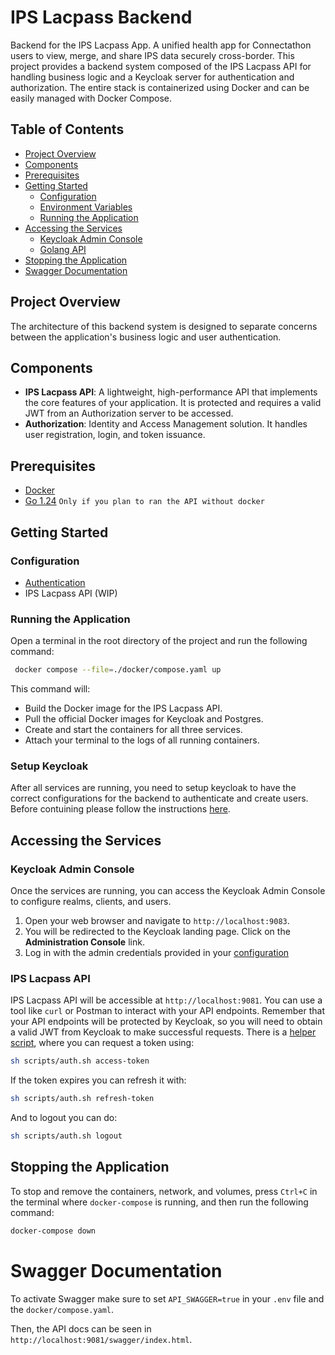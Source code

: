 # IPS Lacpass Backend

Backend for the IPS Lacpass App. A unified health app for Connectathon users to view, merge, and share IPS data
securely cross-border. This project provides a backend system composed of the IPS Lacpass API for handling business logic and
a Keycloak server for authentication and authorization. The entire stack is containerized using Docker and can be easily
managed with Docker Compose.

## Table of Contents

- [Project Overview](#project-overview)
- [Components](#components)
- [Prerequisites](#prerequisites)
- [Getting Started](#getting-started)
  - [Configuration](#configuration)
  - [Environment Variables](/docs/environment.md)
  - [Running the Application](#running-the-application)
- [Accessing the Services](#accessing-the-services)
  - [Keycloak Admin Console](#keycloak-admin-console)
  - [Golang API](#golang-api)
- [Stopping the Application](#stopping-the-application)
- [Swagger Documentation](#swagger-documentation)

## Project Overview

The architecture of this backend system is designed to separate concerns between the application's business logic and user authentication.

## Components

- **IPS Lacpass API**: A lightweight, high-performance API that implements the core features of your application.
  It is protected and requires a valid JWT from an Authorization server to be accessed.
- **Authorization**: Identity and Access Management solution. It handles user registration, login, and token issuance.

## Prerequisites

- [Docker](https://docs.docker.com/get-docker/)
- [Go 1.24](https://go.dev/dl/) `Only if you plan to ran the API without docker`

## Getting Started

### Configuration

- [Authentication](/docs/authentication.md)
- IPS Lacpass API (WIP)

### Running the Application

Open a terminal in the root directory of the project and run the following command:

```bash
 docker compose --file=./docker/compose.yaml up
```

This command will:

- Build the Docker image for the IPS Lacpass API.
- Pull the official Docker images for Keycloak and Postgres.
- Create and start the containers for all three services.
- Attach your terminal to the logs of all running containers.

### Setup Keycloak

After all services are running, you need to setup keycloak to have the correct configurations for the backend to authenticate and create users. Before contuining please follow the instructions [here](/docs/keycloak-setup.md).

## Accessing the Services

### Keycloak Admin Console

Once the services are running, you can access the Keycloak Admin Console to configure realms, clients, and users.

1.  Open your web browser and navigate to `http://localhost:9083`.
2.  You will be redirected to the Keycloak landing page. Click on the **Administration Console** link.
3.  Log in with the admin credentials provided in your [configuration](/docs/authentication.md)

### IPS Lacpass API

IPS Lacpass API will be accessible at `http://localhost:9081`. You can use a tool like `curl` or Postman to interact
with your API endpoints. Remember that your API endpoints will be protected by Keycloak, so you will need to obtain a
valid JWT from Keycloak to make successful requests. There is a [helper script](./scripts/auth.sh), where you can request
a token using:

```bash
sh scripts/auth.sh access-token
```

If the token expires you can refresh it with:

```bash
sh scripts/auth.sh refresh-token
```

And to logout you can do:

```bash
sh scripts/auth.sh logout
```

## Stopping the Application

To stop and remove the containers, network, and volumes, press `Ctrl+C` in the terminal where `docker-compose` is running, and then run the following command:

```bash
docker-compose down
```

# Swagger Documentation

To activate Swagger make sure to set `API_SWAGGER=true` in your `.env` file and the `docker/compose.yaml`.

Then, the API docs can be seen in `http://localhost:9081/swagger/index.html`.
